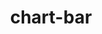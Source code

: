 ---
title: chart-bar
unicode_regular: \eaaa
unicode_bold: \eaa9
unicode_solid: \eaab
unicode_brand: 
---
